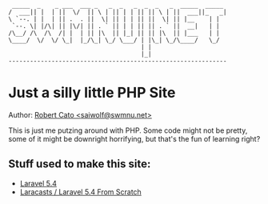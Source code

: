      _____  _    _ ___  ___ _   _  _   _  _  _   _  _____  _____ 
    /  ___|| |  | ||  \/  || \ | || | | || || \ | ||  ___||_   _|
    \ `--. | |  | || .  . ||  \| || | | || ||  \| || |__    | |  
     `--. \| |/\| || |\/| || . ` || | | || || . ` ||  __|   | |  
    /\__/ /\  /\  /| |  | || |\  || |_| || || |\  || |___   | |  
    \____/  \/  \/ \_|  |_/\_| \_/ \___/ | |\_| \_/\____/   \_/  
                                         | |                     
                                         |_|                     
    -------------------------------------------------------------
    
# Just a silly little PHP Site

Author: [Robert Cato <saiwolf@swmnu.net\>](mailto:saiwolf@swmnu.net)

This is just me putzing around with PHP. Some code might not be pretty, some of it might be downright horrifying, but that's the fun of learning right?

 

## Stuff used to make this site:

* [Laravel 5.4](https://laravel.com/)
* [Laracasts / Laravel 5.4 From Scratch](https://laracasts.com/series/laravel-from-scratch-2017)